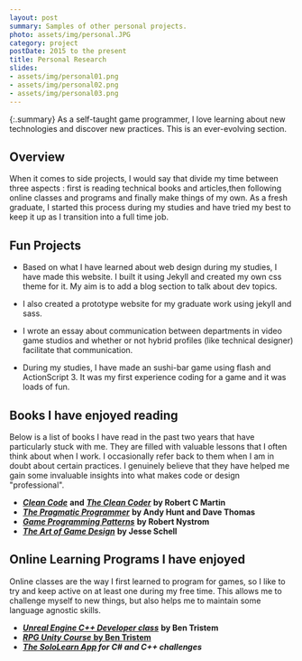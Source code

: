 ```yaml
---
layout: post
summary: Samples of other personal projects.
photo: assets/img/personal.JPG
category: project
postDate: 2015 to the present
title: Personal Research
slides:
- assets/img/personal01.png
- assets/img/personal02.png
- assets/img/personal03.png
---
```

{:.summary}
As a self-taught game programmer, I love learning about new technologies and discover new practices. This is an ever-evolving section.

## Overview
When it comes to side projects, I would say that divide my time between three aspects : first is reading technical books and articles,then following online classes and programs and finally make things of my own. As a fresh graduate, I started this process during my studies and have tried my best to keep it up as I transition into a full time job.


## Fun Projects
* Based on what I have learned about web design during my studies, I have made this website. I built it using Jekyll and created my own css theme for it. My aim is to add a blog section to talk about dev topics.

* I also created a prototype website for my graduate work using jekyll and sass.

* I wrote an essay about communication between departments in video game studios and whether or not hybrid profiles (like technical designer) facilitate that communication.

* During my studies, I have made an sushi-bar game using flash and ActionScript 3. It was my first experience coding for a game and it was loads of fun.


## Books I have enjoyed reading
Below is a list of books I have read in the past two years that have particularly stuck with me. They are filled with valuable lessons that I often think about when I work. I occasionally refer back to them when I am in doubt about certain practices. I genuinely believe that they have helped me gain some invaluable insights into what makes code or design "professional".

* [***Clean Code***](https://www.amazon.com/Clean-Code-Handbook-Software-Craftsmanship/dp/0132350882) **and** [***The Clean Coder***](https://www.amazon.com/dp/0137081073/ref=emc_b_5_i) **by Robert C Martin** 
* [***The Pragmatic Programmer***](https://www.amazon.com/Pragmatic-Programmer-Journeyman-Master/dp/020161622X) **by Andy Hunt and Dave Thomas**
* [***Game Programming Patterns***](https://gameprogrammingpatterns.com/) **by Robert Nystrom**
* [***The Art of Game Design***](https://www.amazon.com/Art-Game-Design-Book-Lenses/dp/0123694965) **by Jesse Schell** 

## Online Learning Programs I have enjoyed
Online classes are the way I first learned to program for games, so I like to try and keep active on at least one during my free time. This allows me to challenge myself to new things, but also helps me to maintain some language agnostic skills.

* [***Unreal Engine C++ Developer class***](https://www.udemy.com/unrealcourse/) **by Ben Tristem**
* [***RPG Unity Course*** **by Ben Tristem**](https://www.udemy.com/unityrpg/)
* ***[The SoloLearn App](https://www.sololearn.com/) for C# and C++ challenges***
